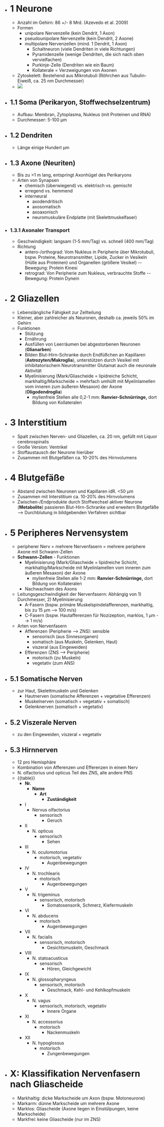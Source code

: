 - # 1 Neurone
    - Anzahl im Gehirn: 86 +/- 8 Mrd. (Azevedo et al. 2009)
    - Formen
        - unipolare Nervenzelle (kein Dendrit, 1 Axon)
        - pseudounipolare Nervenzelle (kein Dendrit, 2 Axone)
        - multipolare Nervenzellen (mind. 1 Dendrit, 1 Axon)
            - Schaltneuron (viele Dendriten in viele Richtungen)
            - Pyramidenzelle (wenige Dendriten, die sich nach oben vervielfachen)
            - Purkinje-Zelle (Dendriten wie ein Baum)
            - Kollaterale = Verzweigungen von Axonen
    - Zytoskelett: Bestehend aus Mikrotubuli (Röhrchen aus Tubulin-Eiweiß, ca. 25 nm Durchmesser)
    - ![](https://firebasestorage.googleapis.com/v0/b/firescript-577a2.appspot.com/o/imgs%2Fapp%2Fssoenksen%2F8dim_hrSbJ.png?alt=media&token=9b9393f1-297c-458a-a2ec-8375d8839d87)
- ## 1.1 Soma (Perikaryon, Stoffwechselzentrum)
    - Aufbau: Membran, Zytoplasma, Nukleus (mit Proteinen und RNA)
    - Durchmesser: 5-100 μm
- ## 1.2 Dendriten
    - Länge einige Hundert μm
- ## 1.3 Axone (Neuriten)
    - Bis zu >1 m lang, entspringt Axonhügel des Perikaryons
    - Arten von Synapsen
        - chemisch (überwiegend) vs. elektrisch vs. gemischt
        - erregend vs. hemmend
        - interneural
            - axodendritisch
            - axosomatisch
            - axoaxonisch
            - neuromuskuläre Endplatte (mit Skelettmuskelfaser)
- ### 1.3.1 Axonaler Transport
    - Geschwindigkeit: langsam (1-5 mm/Tag) vs. schnell (400 mm/Tag)
    - Richtung
        - antero-/orthograd: Vom Nukleus in Peripherie über Mikrotubuli, bspw. Proteine, Neurotransmitter, Lipide, Zucker in Vesikeln (Hülle aus Proteinen) und Organellen (größere Vesikel) -- Bewegung: Protein Kinesi
        - retrograd: Von Peripherie zum Nukleus, verbrauchte Stoffe -- Bewegung: Protein Dynein
- # 2 Gliazellen
    - Lebenslängliche Fähigkeit zur Zellteilung
    - Kleiner, aber zahlreicher als Neuronen, deshalb ca. jeweils 50% im Gehirn
    - Funktionen
        - Stützung
        - Ernährung
        - Ausfüllen von Leerräumen bei abgestorbenen Neuronen (**Glianarben**)
        - Bilden Blut-Hirn-Schranke durch Endfüßchen an Kapillaren (**Astrozyten/Makroglia**), unterstützen durch Vesikel mit inhibitatorischem Neurotransmitter Glutamat auch die neuronale Aktivität
        - Myelinisierung (Mark/Gliascheide = lipidreiche Schicht, markhaltig/Markscheide = mehrfach umhüllt mit Myelinlamellen vom inneren zum äußeren Mesaxon) der Axone (**Oligodendroglia**)
            - mylienfreie Stellen alle 0,2-1 mm: **Ranvier-Schnürringe,** dort Bildung von Kollateralen
- # 3 Interstitium
    - Spalt zwischen Nerven- und Gliazellen, ca. 20 nm, gefüllt mit Liquor cerebrospinalis
    - Große Version: Ventrikel
    - Stoffaustausch der Neurone hierüber
    - Zusammen mit Blutgefäßen ca. 10-20% des Hirnvolumens
- # 4 Blutgefäße
    - Abstand zwischen Neuronen und Kapillaren idR. <50 μm
    - Zusammen mit Interstitium ca. 10-20% des Hirnvolumens
    - Zwischen-/Endprodukte durch Stoffwechsel aktiver Neurone (**Metabolite**) passieren Blut-Hirn-Schranke und erweitern Blutgefäße --> Durchblutung in bildgebenden Verfahren sichtbar
- # 5 Peripheres Nervensystem
    - peripherer Nerv = mehrere Nervenfasern = mehrere periphere Axone mit Schwann-Zellen
    - **Schwann-Zellen** - Funktionen
        - Myelinisierung (Mark/Gliascheide = lipidreiche Schicht, markhaltig/Markscheide mit Myelinlamellen vom inneren zum äußeren Mesaxon) der Axone
            - mylienfreie Stellen alle 1-2 mm: **Ranvier-Schnürringe,** dort Bildung von Kollateralen
        - Nachwachsen des Axons
    - Leitungsgeschwindigkeit der Nervenfasern: Abhängig von 1) Durchmesser, 2) Myelinisierung
        - A-Fasern (bspw. primäre Muskelspindelafferenzen, markhaltig, bis zu 15 μm --> 100 m/s)
        - C-Fasern (bspw. Hautafferenzen für Nozizeption, marklos, 1 μm --> 1 m/s)
    - Arten von Nervenfasern
        - Afferenzen (Peripherie --> ZNS): sensible
            - sensorisch (aus Sinnesorganen)
            - somatisch (aus Muskeln, Gelenken, Haut)
            - viszeral (aus Eingeweiden)
        - Efferenzen (ZNS --> Peripherie)
            - motorisch (zu Muskeln)
            - vegetativ (zum ANS)
- ## 5.1 Somatische Nerven
    - zur Haut, Skelettmuskeln und Gelenken
        - Hautnerven (somatische Afferenzen + vegetative Efferenzen)
        - Muskelnerven (somatisch + vegetativ + somatisch)
        - Gelenknerven (somatisch + vegetativ)
- ## 5.2 Viszerale Nerven
    - zu den Eingeweiden, viszeral + vegetativ
- ## 5.3 Hirnnerven
    - 12 pro Hemisphäre
    - Kombination von Afferenzen und Efferenzen in einem Nerv
    - N. olfactorius und opticus Teil des ZNS, alle andere PNS
    - {{table}}
        - **Nr.**
            - **Name**
                - **Art**
                    - **Zuständigkeit**
        - I
            - Nervus olfactorius
                - sensorisch
                    - Geruch
        - II
            - N. opticus
                - sensorisch
                    - Sehen
        - III
            - N. oculomotorius
                - motorisch, vegetativ
                    - Augenbewegungen
        - IV
            - N. trochlearis
                - motorisch
                    - Augenbewegungen
        - V
            - N. trigeminus
                - sensorisch, motorisch
                    - Somatosensorik, Schmerz, Kiefermuskeln
        - VI
            - N. abducens
                - motorisch
                    - Augenbewegungen
        - VII
            - N. facialis
                - sensorisch, motorisch
                    - Gesichtsmuskeln, Geschmack
        - VIII
            - N. statoacusticus
                - sensorisch
                    - Hören, Gleichgewicht
        - IX
            - N. glossopharyngeus
                - sensorisch, motorisch
                    - Geschmack, Kehl- und Kehlkopfmuskeln
        - X
            - N. vagus
                - sensorisch, motorisch, vegetativ
                    - Innere Organe
        - XI
            - N. accessorius
                - motorisch
                    - Nackenmuskeln
        - XII
            - N. hypoglossus
                - motorisch
                    - Zungenbewegungen
- # X: Klassifikation Nervenfasern nach Gliascheide
    - Markhaltig: dicke Markscheide um Axon (bspw. Motoneurone)
    - Markarm: dünne Markscheide um mehrere Axone
    - Marklos: Gliascheide (Axone liegen in Einstülpungen, keine Markscheide)
    - Markfrei: keine Gliascheide (nur im ZNS)
